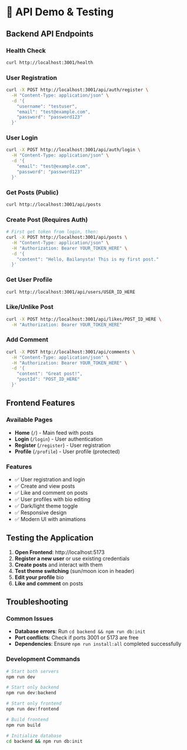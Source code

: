# 🧪 API Demo & Testing

## Backend API Endpoints

### Health Check
```bash
curl http://localhost:3001/health
```

### User Registration
```bash
curl -X POST http://localhost:3001/api/auth/register \
  -H "Content-Type: application/json" \
  -d '{
    "username": "testuser",
    "email": "test@example.com",
    "password": "password123"
  }'
```

### User Login
```bash
curl -X POST http://localhost:3001/api/auth/login \
  -H "Content-Type: application/json" \
  -d '{
    "email": "test@example.com",
    "password": "password123"
  }'
```

### Get Posts (Public)
```bash
curl http://localhost:3001/api/posts
```

### Create Post (Requires Auth)
```bash
# First get token from login, then:
curl -X POST http://localhost:3001/api/posts \
  -H "Content-Type: application/json" \
  -H "Authorization: Bearer YOUR_TOKEN_HERE" \
  -d '{
    "content": "Hello, Bailanysta! This is my first post."
  }'
```

### Get User Profile
```bash
curl http://localhost:3001/api/users/USER_ID_HERE
```

### Like/Unlike Post
```bash
curl -X POST http://localhost:3001/api/likes/POST_ID_HERE \
  -H "Authorization: Bearer YOUR_TOKEN_HERE"
```

### Add Comment
```bash
curl -X POST http://localhost:3001/api/comments \
  -H "Content-Type: application/json" \
  -H "Authorization: Bearer YOUR_TOKEN_HERE" \
  -d '{
    "content": "Great post!",
    "postId": "POST_ID_HERE"
  }'
```

## Frontend Features

### Available Pages
- **Home** (`/`) - Main feed with posts
- **Login** (`/login`) - User authentication
- **Register** (`/register`) - User registration
- **Profile** (`/profile`) - User profile (protected)

### Features
- ✅ User registration and login
- ✅ Create and view posts
- ✅ Like and comment on posts
- ✅ User profiles with bio editing
- ✅ Dark/light theme toggle
- ✅ Responsive design
- ✅ Modern UI with animations

## Testing the Application

1. **Open Frontend**: http://localhost:5173
2. **Register a new user** or use existing credentials
3. **Create posts** and interact with them
4. **Test theme switching** (sun/moon icon in header)
5. **Edit your profile** bio
6. **Like and comment** on posts

## Troubleshooting

### Common Issues
- **Database errors**: Run `cd backend && npm run db:init`
- **Port conflicts**: Check if ports 3001 or 5173 are free
- **Dependencies**: Ensure `npm run install:all` completed successfully

### Development Commands
```bash
# Start both servers
npm run dev

# Start only backend
npm run dev:backend

# Start only frontend
npm run dev:frontend

# Build frontend
npm run build

# Initialize database
cd backend && npm run db:init
```
